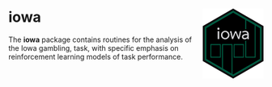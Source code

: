 # iowa <img src='man/figures/logo.png' align="right" height="138.5" />

The **iowa** package contains routines for the analysis of the Iowa gambling, task, with specific emphasis on reinforcement learning models of task performance.
